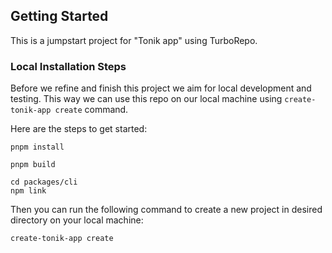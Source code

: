 ## Getting Started

This is a jumpstart project for "Tonik app" using TurboRepo.

### Local Installation Steps

Before we refine and finish this project we aim for local development and testing.
This way we can use this repo on our local machine using `create-tonik-app create` command.

Here are the steps to get started:
```
pnpm install
```

```
pnpm build
```

```
cd packages/cli   
npm link
```

Then you can run the following command to create a new project in desired directory on your local machine:
```
create-tonik-app create
```